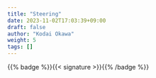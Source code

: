 ```yaml
---
title: "Steering"
date: 2023-11-02T17:03:39+09:00
draft: false
author: "Kodai Okawa"
weight: 5
tags: []
---
```


{{% badge %}}{{< signature >}}{{% /badge %}}
